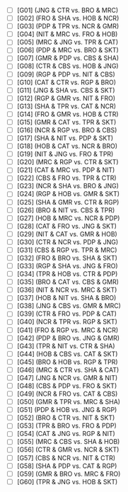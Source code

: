 -   [ ] [G01] (JNG & CTR vs. BRO & MRC)
-   [ ] [G02] (FRO & SHA vs. HOB & NCR)
-   [ ] [G03] (PDP & TPR vs. NCR & GMR)
-   [ ] [G04] (NIT & MRC vs. FRO & HOB)
-   [ ] [G05] (MRC & JNG vs. TPR & CAT)
-   [ ] [G06] (PDP & MRC vs. BRO & SKT)
-   [ ] [G07] (GMR & PDP vs. CBS & SHA)
-   [ ] [G08] (CTR & CBS vs. HOB & JNG)
-   [ ] [G09] (RGP & PDP vs. NIT & CBS)
-   [ ] [G10] (CAT & CTR vs. RGP & BRO)
-   [ ] [G11] (JNG & SHA vs. CBS & SKT)
-   [ ] [G12] (RGP & GMR vs. NIT & FRO)
-   [ ] [G13] (SHA & TPR vs. CAT & NCR)
-   [ ] [G14] (FRO & GMR vs. HOB & CTR)
-   [ ] [G15] (GMR & CAT vs. TPR & SKT)
-   [ ] [G16] (NCR & RGP vs. BRO & CBS)
-   [ ] [G17] (SHA & NIT vs. PDP & SKT)
-   [ ] [G18] (HOB & CAT vs. NCR & BRO)
-   [ ] [G19] (NIT & JNG vs. FRO & TPR)
-   [ ] [G20] (MRC & RGP vs. CTR & SKT)
-   [ ] [G21] (CAT & MRC vs. PDP & NIT)
-   [ ] [G22] (CBS & FRO vs. TPR & CTR)
-   [ ] [G23] (NCR & SHA vs. BRO & JNG)
-   [ ] [G24] (RGP & HOB vs. GMR & SKT)
-   [ ] [G25] (SHA & GMR vs. CTR & RGP)
-   [ ] [G26] (BRO & NIT vs. CBS & TPR)
-   [ ] [G27] (HOB & MRC vs. NCR & PDP)
-   [ ] [G28] (CAT & FRO vs. JNG & SKT)
-   [ ] [G29] (NIT & CAT vs. GMR & HOB)
-   [ ] [G30] (CTR & NCR vs. PDP & JNG)
-   [ ] [G31] (CBS & RGP vs. TPR & MRC)
-   [ ] [G32] (FRO & BRO vs. SHA & SKT)
-   [ ] [G33] (RGP & SHA vs. JNG & FRO)
-   [ ] [G34] (TPR & HOB vs. CTR & PDP)
-   [ ] [G35] (BRO & CAT vs. CBS & GMR)
-   [ ] [G36] (NIT & NCR vs. MRC & SKT)
-   [ ] [G37] (HOB & NIT vs. SHA & BRO)
-   [ ] [G38] (JNG & CBS vs. GMR & MRC)
-   [ ] [G39] (CTR & FRO vs. PDP & CAT)
-   [ ] [G40] (NCR & TPR vs. RGP & SKT)
-   [ ] [G41] (FRO & RGP vs. MRC & NCR)
-   [ ] [G42] (PDP & BRO vs. JNG & GMR)
-   [ ] [G43] (TPR & NIT vs. CTR & SHA)
-   [ ] [G44] (HOB & CBS vs. CAT & SKT)
-   [ ] [G45] (BRO & HOB vs. RGP & TPR)
-   [ ] [G46] (MRC & CTR vs. SHA & CAT)
-   [ ] [G47] (JNG & NCR vs. GMR & NIT)
-   [ ] [G48] (CBS & PDP vs. FRO & SKT)
-   [ ] [G49] (NCR & FRO vs. CAT & CBS)
-   [ ] [G50] (GMR & TPR vs. MRC & SHA)
-   [ ] [G51] (PDP & HOB vs. JNG & RGP)
-   [ ] [G52] (BRO & CTR vs. NIT & SKT)
-   [ ] [G53] (TPR & BRO vs. FRO & PDP)
-   [ ] [G54] (CAT & JNG vs. RGP & NIT)
-   [ ] [G55] (MRC & CBS vs. SHA & HOB)
-   [ ] [G56] (CTR & GMR vs. NCR & SKT)
-   [ ] [G57] (CBS & NCR vs. NIT & CTR)
-   [ ] [G58] (SHA & PDP vs. CAT & RGP)
-   [ ] [G59] (GMR & BRO vs. MRC & FRO)
-   [ ] [G60] (TPR & JNG vs. HOB & SKT)

